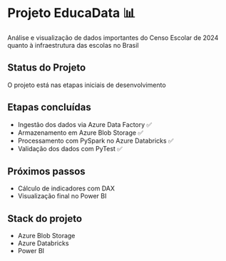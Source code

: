 
# Projeto EducaData 📊
Análise e visualização de dados importantes do Censo Escolar de 2024 quanto à infraestrutura das escolas no Brasil 

## Status do Projeto
O projeto está nas etapas iniciais de desenvolvimento
## Etapas concluídas
- Ingestão dos dados via Azure Data Factory ✅
- Armazenamento em Azure Blob Storage ✅
- Processamento com PySpark no Azure Databricks ✅
- Validação dos dados com PyTest ✅
## Próximos passos
- Cálculo de indicadores com DAX
- Visualização final no Power BI
## Stack do projeto 
- Azure Blob Storage
- Azure Databricks 
- Power BI
